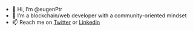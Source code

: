 - 👋 Hi, I’m @eugenPtr
- 👀 I’m a blockchain/web developer with a community-oriented mindset
- 📫 Reach me on [Twitter](https://twitter.com/EugenPtr) or [Linkedin](https://www.linkedin.com/in/eugen-patru-3002b195/)

<!---
eugenPtr/eugenPtr is a ✨ special ✨ repository because its `README.md` (this file) appears on your GitHub profile.
You can click the Preview link to take a look at your changes.
--->
